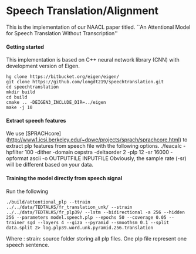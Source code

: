 # Speech Translation/Alignment
This is the implementation of our NAACL paper titled. 
``An Attentional Model for Speech Translation Without Transcription''

#### Getting started

This implementation is based on C++ neural network library (CNN) with development version of Eigen. 

    hg clone https://bitbucket.org/eigen/eigen/ 
    git clone https://github.com/longdt219/speechtranslation.git
    cd speechtranslation	
    mkdir build
    cd build
    cmake .. -DEIGEN3_INCLUDE_DIR=../eigen
    make -j 10


#### Extract speech features 
We use [SPRACHcore] (http://www1.icsi.berkeley.edu/~dpwe/projects/sprach/sprachcore.html) to extract plp features from speech file with the following options.
    ./feacalc -hpfilter 100 -dither -domain cepstra -deltaorder 2 -plp 12 -sr 16000 -opformat ascii -o OUTPUTFILE INPUTFILE
Obviously, the sample rate (-sr) will be different based on your data. 

#### Training the model directly from speech signal 
Run the following 
```shell
./build/attentional_plp --ttrain ../../data/TEDTALKS/fr_translation_unk/ --strain ../../data/TEDTALKS/fr_plp39/ --lstm --bidirectional -a 256 --hidden 256 --parameters model.speech.plp --epochs 50 --coverage 0.05 --trainer sgd --layers 4 --giza --pyramid --smoothsm 0.1 --split data.split 2> log.plp39.word.unk.pyramid.256.translation
```
Where : 
    strain: source folder storing all plp files. One plp file represent one speech sentence. 
    

